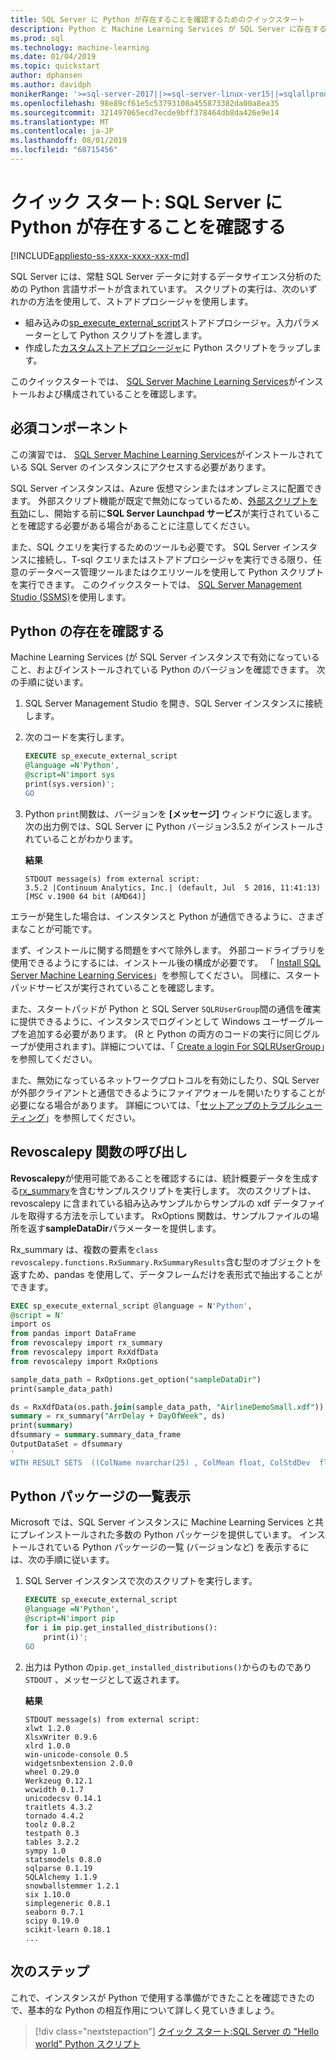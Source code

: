 ```yaml
---
title: SQL Server に Python が存在することを確認するためのクイックスタート
description: Python と Machine Learning Services が SQL Server に存在することを確認するためのクイックスタートです。
ms.prod: sql
ms.technology: machine-learning
ms.date: 01/04/2019
ms.topic: quickstart
author: dphansen
ms.author: davidph
monikerRange: '>=sql-server-2017||>=sql-server-linux-ver15||=sqlallproducts-allversions'
ms.openlocfilehash: 98e89cf61e5c53793108a455873382da00a8ea35
ms.sourcegitcommit: 321497065ecd7ecde9bff378464db8da426e9e14
ms.translationtype: MT
ms.contentlocale: ja-JP
ms.lasthandoff: 08/01/2019
ms.locfileid: "68715456"
---
```

# <a name="quickstart-verify-python-exists-in-sql-server"></a>クイック スタート: SQL Server に Python が存在することを確認する 
[!INCLUDE[appliesto-ss-xxxx-xxxx-xxx-md](../../includes/appliesto-ss-xxxx-xxxx-xxx-md.md)]

SQL Server には、常駐 SQL Server データに対するデータサイエンス分析のための Python 言語サポートが含まれています。 スクリプトの実行は、次のいずれかの方法を使用して、ストアドプロシージャを使用します。

+ 組み込みの[sp_execute_external_script](https://docs.microsoft.com/sql/relational-databases/system-stored-procedures/sp-execute-external-script-transact-sql)ストアドプロシージャ。入力パラメーターとして Python スクリプトを渡します。
+ 作成した[カスタムストアドプロシージャ](sqldev-in-database-r-for-sql-developers.md)に Python スクリプトをラップします。

このクイックスタートでは、 [SQL Server Machine Learning Services](../what-is-sql-server-machine-learning.md)がインストールおよび構成されていることを確認します。

## <a name="prerequisites"></a>必須コンポーネント

この演習では、 [SQL Server Machine Learning Services](../install/sql-machine-learning-services-windows-install.md)がインストールされている SQL Server のインスタンスにアクセスする必要があります。

SQL Server インスタンスは、Azure 仮想マシンまたはオンプレミスに配置できます。 外部スクリプト機能が既定で無効になっているため、[外部スクリプトを有効](../install/sql-machine-learning-services-windows-install.md#bkmk_enableFeature)にし、開始する前に**SQL Server Launchpad サービス**が実行されていることを確認する必要がある場合があることに注意してください。

また、SQL クエリを実行するためのツールも必要です。 SQL Server インスタンスに接続し、T-sql クエリまたはストアドプロシージャを実行できる限り、任意のデータベース管理ツールまたはクエリツールを使用して Python スクリプトを実行できます。 このクイックスタートでは、 [SQL Server Management Studio (SSMS)](https://docs.microsoft.com/sql/ssms/sql-server-management-studio-ssms)を使用します。

## <a name="verify-python-exists"></a>Python の存在を確認する

Machine Learning Services (が SQL Server インスタンスで有効になっていること、およびインストールされている Python のバージョンを確認できます。 次の手順に従います。

1. SQL Server Management Studio を開き、SQL Server インスタンスに接続します。

2. 次のコードを実行します。 

    ```SQL
    EXECUTE sp_execute_external_script
    @language =N'Python',
    @script=N'import sys
    print(sys.version)';
    GO
    ```

3. Python `print`関数は、バージョンを **[メッセージ]** ウィンドウに返します。 次の出力例では、SQL Server に Python バージョン3.5.2 がインストールされていることがわかります。

    **結果**

    ```text
    STDOUT message(s) from external script: 
    3.5.2 |Continuum Analytics, Inc.| (default, Jul  5 2016, 11:41:13) [MSC v.1900 64 bit (AMD64)]
    ```

エラーが発生した場合は、インスタンスと Python が通信できるように、さまざまなことが可能です。

まず、インストールに関する問題をすべて除外します。 外部コードライブラリを使用できるようにするには、インストール後の構成が必要です。 「 [Install SQL Server Machine Learning Services](../install/sql-machine-learning-services-windows-install.md)」を参照してください。 同様に、スタートパッドサービスが実行されていることを確認します。

また、スタートパッドが Python と SQL Server `SQLRUserGroup`間の通信を確実に提供できるように、インスタンスでログインとして Windows ユーザーグループを追加する必要があります。 (R と Python の両方のコードの実行に同じグループが使用されます)。詳細については、「 [Create a login For SQLRUserGroup](../security/create-a-login-for-sqlrusergroup.md)」を参照してください。

また、無効になっているネットワークプロトコルを有効にしたり、SQL Server が外部クライアントと通信できるようにファイアウォールを開いたりすることが必要になる場合があります。 詳細については、「[セットアップのトラブルシューティング](../common-issues-external-script-execution.md)」を参照してください。

## <a name="call-revoscalepy-functions"></a>Revoscalepy 関数の呼び出し

**Revoscalepy**が使用可能であることを確認するには、統計概要データを生成する[rx_summary](https://docs.microsoft.com/machine-learning-server/python-reference/revoscalepy/rx-summary)を含むサンプルスクリプトを実行します。 次のスクリプトは、revoscalepy に含まれている組み込みサンプルからサンプルの xdf データファイルを取得する方法を示しています。 RxOptions 関数は、サンプルファイルの場所を返す**sampleDataDir**パラメーターを提供します。

Rx_summary は、複数の要素を`class revoscalepy.functions.RxSummary.RxSummaryResults`含む型のオブジェクトを返すため、pandas を使用して、データフレームだけを表形式で抽出することができます。

```sql
EXEC sp_execute_external_script @language = N'Python', 
@script = N'
import os
from pandas import DataFrame
from revoscalepy import rx_summary
from revoscalepy import RxXdfData
from revoscalepy import RxOptions

sample_data_path = RxOptions.get_option("sampleDataDir")
print(sample_data_path)

ds = RxXdfData(os.path.join(sample_data_path, "AirlineDemoSmall.xdf"))
summary = rx_summary("ArrDelay + DayOfWeek", ds)
print(summary)
dfsummary = summary.summary_data_frame
OutputDataSet = dfsummary
'
WITH RESULT SETS  ((ColName nvarchar(25) , ColMean float, ColStdDev  float, ColMin  float,   ColMax  float, Col_ValidObs  float, Col_MissingObs int))
```

## <a name="list-python-packages"></a>Python パッケージの一覧表示

Microsoft では、SQL Server インスタンスに Machine Learning Services と共にプレインストールされた多数の Python パッケージを提供しています。 インストールされている Python パッケージの一覧 (バージョンなど) を表示するには、次の手順に従います。

1. SQL Server インスタンスで次のスクリプトを実行します。

    ```SQL
    EXECUTE sp_execute_external_script
    @language =N'Python',
    @script=N'import pip
    for i in pip.get_installed_distributions():
        print(i)';
    GO
    ```

2. 出力は Python の`pip.get_installed_distributions()`からのものであり`STDOUT` 、メッセージとして返されます。

    **結果**

    ```text
    STDOUT message(s) from external script: 
    xlwt 1.2.0
    XlsxWriter 0.9.6
    xlrd 1.0.0
    win-unicode-console 0.5
    widgetsnbextension 2.0.0
    wheel 0.29.0
    Werkzeug 0.12.1
    wcwidth 0.1.7
    unicodecsv 0.14.1
    traitlets 4.3.2
    tornado 4.4.2
    toolz 0.8.2
    testpath 0.3
    tables 3.2.2
    sympy 1.0
    statsmodels 0.8.0
    sqlparse 0.1.19
    SQLAlchemy 1.1.9
    snowballstemmer 1.2.1
    six 1.10.0
    simplegeneric 0.8.1
    seaborn 0.7.1
    scipy 0.19.0
    scikit-learn 0.18.1
    ...
    ```

## <a name="next-steps"></a>次のステップ

これで、インスタンスが Python で使用する準備ができたことを確認できたので、基本的な Python の相互作用について詳しく見ていきましょう。

> [!div class="nextstepaction"]
> [クイック スタート:SQL Server の "Hello world" Python スクリプト](quickstart-python-run-using-t-sql.md)
